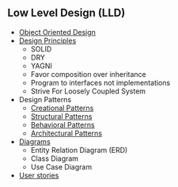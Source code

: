 ## Low Level Design (LLD)
+ [Object Oriented Design]()
+ [Design Principles]()
  + SOLID
  + DRY
  + YAGNI
  + Favor composition over inheritance
  + Program to interfaces not implementations
  + Strive For Loosely Coupled System
+ Design Patterns
  + [Creational Patterns]()
  + [Structural Patterns]()
  + [Behavioral Patterns]()
  + [Architectural Patterns]()
+ [Diagrams]()
  + Entity Relation Diagram (ERD)
  + Class Diagram
  + Use Case Diagram
+ [User stories]()
